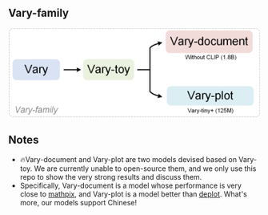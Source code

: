 ## Vary-family
<p align="center">
<img src="samples/vary-family.png"  style="width: 600px" align=center>
</p>

## Notes
- 🔥Vary-document and Vary-plot are two models devised based on Vary-toy. We are currently unable to open-source them, and we only use this repo to show the very strong results and discuss them.
- Specifically, Vary-document is a model whose performance is very close to [mathpix](https://github.com/blaisewang/img2latex-mathpix), and Vary-plot is a model better than [deplot](https://research.google/pubs/deplot-one-shot-visual-language-understanding-by-plot-to-text-translation/). What's more, our models support Chinese!
